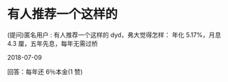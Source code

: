 # 有人推荐一个这样的

(提问)匿名用户 : 有人推荐一个这样的 dyd，弗大觉得怎样： 年化 5.17%，月息 4.3 厘，五年先息，每年无需过桥

2018-07-09

回答：每年还 6％本金(1 赞)